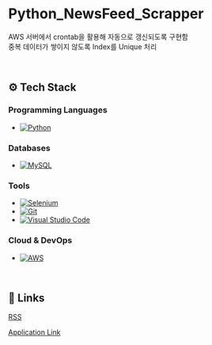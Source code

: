 # Python_NewsFeed_Scrapper

AWS 서버에서 crontab을 활용해 자동으로 갱신되도록 구현함  
중복 데이터가 쌓이지 않도록 Index를 Unique 처리

</br>

## ⚙️ Tech Stack

### Programming Languages
- [![Python](https://img.shields.io/badge/Python-3776AB?style=for-the-badge&logo=python&logoColor=white)](https://www.python.org/)

### Databases
- [![MySQL](https://img.shields.io/badge/MySQL-4479A1?style=for-the-badge&logo=mysql&logoColor=white)](https://www.mysql.com/)

### Tools
- [![Selenium](https://img.shields.io/badge/Selenium-43B02A?style=for-the-badge&logo=selenium&logoColor=white)](https://www.selenium.dev/)
- [![Git](https://img.shields.io/badge/Git-F05032?style=for-the-badge&logo=git&logoColor=white)](https://git-scm.com/)
- [![Visual Studio Code](https://img.shields.io/badge/VS%20Code-007ACC?style=for-the-badge&logo=visualstudiocode&logoColor=white)](https://code.visualstudio.com/)

### Cloud & DevOps
- [![AWS](https://img.shields.io/badge/Amazon%20AWS-232F3E?style=for-the-badge&logo=amazonaws&logoColor=white)](https://aws.amazon.com/)

</br>

## 🚀 Links

[RSS](https://www.newswire.co.kr/?md=A31)

[Application Link](https://news.joonoo.kr/)
